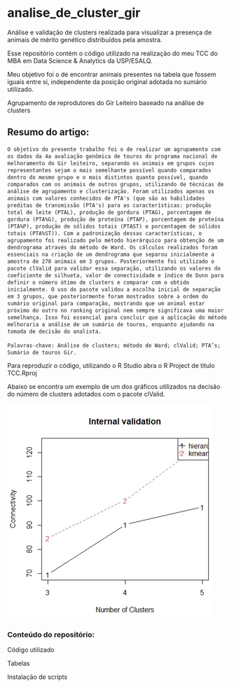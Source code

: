 # analise_de_cluster_gir
Análise e validação de clusters realizada para visualizar a presença de animais de mérito genético distribuídos pela amostra.

Esse repositório contém o código utilizado na realização do meu TCC do MBA em Data Science & Analytics da USP/ESALQ.

Meu objetivo foi o de encontrar animais presentes na tabela que fossem iguais entre si, independente da posição original adotada no sumário utilizado.



Agrupamento de reprodutores do Gir Leiteiro baseado na análise de clusters 

## Resumo do artigo:
```
O objetivo do presente trabalho foi o de realizar um agrupamento com os dados da 4a avaliação genômica de touros do programa nacional de melhoramento do Gir leiteiro, separando os animais em grupos cujos representantes sejam o mais semelhante possível quando comparados dentro do mesmo grupo e o mais distintos quanto possível, quando comparados com os animais de outros grupos, utilizando de técnicas de análise de agrupamento e clusterização. Foram utilizados apenas os animais com valores conhecidos de PTA's (que são as habilidades preditas de transmissão (PTA's) para as características: produção total de leite (PTAL), produção de gordura (PTAG), porcentagem de gordura (PTA%G), produção de proteína (PTAP), porcentagem de proteína (PTA%P), produção de sólidos totais (PTAST) e porcentagem de sólidos totais (PTA%ST)). Com a padronização dessas características, o agrupamento foi realizado pelo método hierárquico para obtenção de um dendrograma através do método de Ward. Os cálculos realizados foram essenciais na criação de um dendrograma que separou inicialmente a amostra de 278 animais em 3 grupos. Posteriormente foi utilizado o pacote clValid para validar essa separação, utilizando os valores do coeficiente de silhueta, valor de conectividade e índice de Dunn para definir o número ótimo de clusters e comparar com o obtido inicialmente. O uso do pacote validou a escolha inicial de separação em 3 grupos, que posteriormente foram mostrados sobre a ordem do sumário original para comparação, mostrando que um animal estar próximo do outro no ranking original nem sempre significava uma maior semelhança. Isso foi essencial para concluir que a aplicação do método melhoraria a análise de um sumário de touros, enquanto ajudando na tomada de decisão do analista.

Palavras-chave: Análise de clusters; método de Ward; clValid; PTA’s; Sumário de touros Gir.

```

Para reproduzir o código, utilizando o R Studio abra o R Project de título TCC.Rproj


Abaixo se encontra um exemplo de um dos gráficos utilizados na decisão do número de clusters adotados com o pacote clValid.

![Teste de conectividade com o método hierárquico e kmeans](./1.jpg)





### Conteúdo do repositório:


Código utilizado

Tabelas

Instalação de scripts

